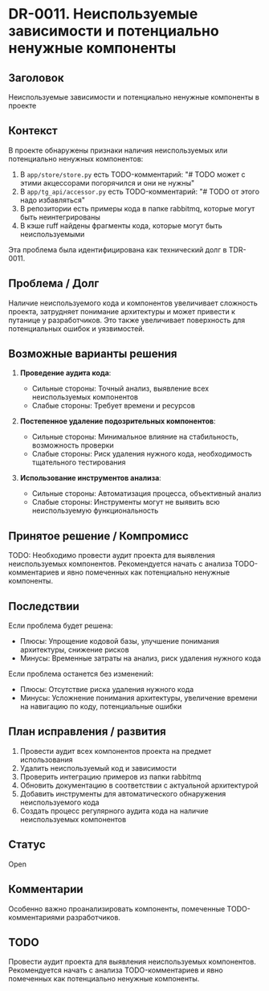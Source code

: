# DR-0011. Неиспользуемые зависимости и потенциально ненужные компоненты

## Заголовок
Неиспользуемые зависимости и потенциально ненужные компоненты в проекте

## Контекст
В проекте обнаружены признаки наличия неиспользуемых или потенциально ненужных компонентов:
1. В `app/store/store.py` есть TODO-комментарий: "# TODO может с этими акцессорами погорячился и они не нужны"
2. В `app/tg_api/accessor.py` есть TODO-комментарий: "# TODO от этого надо избавляться"
3. В репозитории есть примеры кода в папке rabbitmq, которые могут быть неинтегрированы
4. В кэше ruff найдены фрагменты кода, которые могут быть неиспользуемыми

Эта проблема была идентифицирована как технический долг в TDR-0011.

## Проблема / Долг
Наличие неиспользуемого кода и компонентов увеличивает сложность проекта, затрудняет понимание архитектуры и может привести к путанице у разработчиков. Это также увеличивает поверхность для потенциальных ошибок и уязвимостей.

## Возможные варианты решения

1. **Проведение аудита кода**:
   - Сильные стороны: Точный анализ, выявление всех неиспользуемых компонентов
   - Слабые стороны: Требует времени и ресурсов

2. **Постепенное удаление подозрительных компонентов**:
   - Сильные стороны: Минимальное влияние на стабильность, возможность проверки
   - Слабые стороны: Риск удаления нужного кода, необходимость тщательного тестирования

3. **Использование инструментов анализа**:
   - Сильные стороны: Автоматизация процесса, объективный анализ
   - Слабые стороны: Инструменты могут не выявить всю неиспользуемую функциональность

## Принятое решение / Компромисс
TODO: Необходимо провести аудит проекта для выявления неиспользуемых компонентов. Рекомендуется начать с анализа TODO-комментариев и явно помеченных как потенциально ненужные компоненты.

## Последствии
Если проблема будет решена:
- Плюсы: Упрощение кодовой базы, улучшение понимания архитектуры, снижение рисков
- Минусы: Временные затраты на анализ, риск удаления нужного кода

Если проблема останется без изменений:
- Плюсы: Отсутствие риска удаления нужного кода
- Минусы: Усложнение понимания архитектуры, увеличение времени на навигацию по коду, потенциальные ошибки

## План исправления / развития
1. Провести аудит всех компонентов проекта на предмет использования
2. Удалить неиспользуемый код и зависимости
3. Проверить интеграцию примеров из папки rabbitmq
4. Обновить документацию в соответствии с актуальной архитектурой
5. Добавить инструменты для автоматического обнаружения неиспользуемого кода
6. Создать процесс регулярного аудита кода на наличие неиспользуемых компонентов

## Статус
Open

## Комментарии
Особенно важно проанализировать компоненты, помеченные TODO-комментариями разработчиков.

## TODO
Провести аудит проекта для выявления неиспользуемых компонентов. Рекомендуется начать с анализа TODO-комментариев и явно помеченных как потенциально ненужные компоненты.